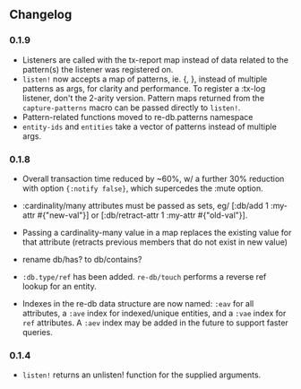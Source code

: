 ## Changelog

### 0.1.9
- Listeners are called with the tx-report map instead of data related to the pattern(s) the listener was registered on.
- `listen!` now accepts a map of patterns, ie. {<kind>, <collection of patterns>}, instead of multiple patterns as args, for clarity and performance.
   To register a :tx-log listener, don't the 2-arity version.
   Pattern maps returned from the `capture-patterns` macro can be passed directly to `listen!`.
- Pattern-related functions moved to re-db.patterns namespace
- `entity-ids` and `entities` take a vector of patterns instead of multiple args.

### 0.1.8

- Overall transaction time reduced by ~60%, w/ a further 30% reduction with option `{:notify false}`, which supercedes the :mute option.
- :cardinality/many attributes must be passed as sets, eg/
  [:db/add 1 :my-attr #{"new-val"}] or [:db/retract-attr 1 :my-attr #{"old-val"}].
- Passing a cardinality-many value in a map replaces the existing value for that attribute (retracts previous members that do not exist in new value)
- rename db/has? to db/contains?
- `:db.type/ref` has been added. `re-db/touch` performs a reverse ref lookup for an entity.

 - Indexes in the re-db data structure are now named: `:eav`
 for all attributes, a `:ave` index for indexed/unique entities, and a `:vae` index for `ref` attributes.
  A `:aev` index may be added in the future to support faster queries.

### 0.1.4

- `listen!` returns an unlisten! function for the supplied arguments.